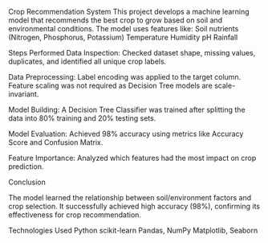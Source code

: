 Crop Recommendation System
This project develops a machine learning model that recommends the best crop to grow based on soil and environmental conditions.
The model uses features like:
Soil nutrients (Nitrogen, Phosphorus, Potassium)
Temperature
Humidity
pH
Rainfall

Steps Performed
Data Inspection:
Checked dataset shape, missing values, duplicates, and identified all unique crop labels.

Data Preprocessing:
Label encoding was applied to the target column.
Feature scaling was not required as Decision Tree models are scale-invariant.

Model Building:
A Decision Tree Classifier was trained after splitting the data into 80% training and 20% testing sets.

Model Evaluation:
Achieved 98% accuracy using metrics like Accuracy Score and Confusion Matrix.

Feature Importance:
Analyzed which features had the most impact on crop prediction.

Conclusion

The model learned the relationship between soil/environment factors and crop selection.
It successfully achieved high accuracy (98%), confirming its effectiveness for crop recommendation.

Technologies Used
Python
scikit-learn
Pandas, NumPy
Matplotlib, Seaborn

